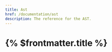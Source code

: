 ```yaml
---
title: Ast
href: /documentation/ast
description: The reference for the AST.
---
```


# {% $frontmatter.title %}
